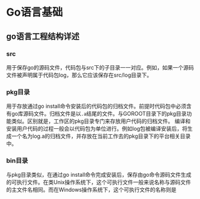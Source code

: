 # Go语言基础
## go语言工程结构详述
### src
  用于保存go的源码文件，代码包与src下的子目录一一对应。例如，如果一个源码文件被声明属于代码包log，那么它应该保存在src/log目录下。

### pkg目录
  用于存放通过go install命令安装后的代码包的归档文件。前提时代码包中必须含有go库源码文件。归档文件是以`.a`结尾的文件。与GOROOT目录下的pkg目录功能类似。区别就是，工作区的pkg目录专门来存放用户代码的归档文件。
编译和安装用户代码的过程一般会以代码包为单位进行。例如log包被编译安装后，将生成一个名为log.a的归档文件，并存放在当前工作去的pkg目录下的平台相关目录中。

### bin目录
与pkg目录类似，在通过go install命令完成安装后，保存由go命令源码文件生成的可执行文件。在类Unix操作系统下，这个可执行文件一般来说名称与源码文件的主文件名相同。而在Windows操作系统下，这个可执行文件的名称则是
